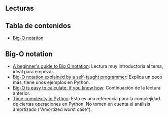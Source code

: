 ## Lecturas

## Tabla de contenidos
* [Big-O notation](#big-o-notation)


## Big-O notation

- [A beginner's guide to Big O notation](https://rob-bell.net/2009/06/a-beginners-guide-to-big-o-notation/): Lectura muy introductoria al tema, ideal para empezar.
- [Big-O notation explained by a self-taught programmer](https://justin.abrah.ms/computer-science/big-o-notation-explained.html): Explica un poco más, tiene unos ejemplos en Python.
- [Big-O is easy to calculate, if you know how](https://justin.abrah.ms/computer-science/how-to-calculate-big-o.html): Continuación de la lectura anterior.
- [Time complexity in Python](https://wiki.python.org/moin/TimeComplexity): Esto es una referencia para la complejidad de ciertas operaciones en Python. No tomen en cuenta el análisis amortizado ("Amortized worst case").